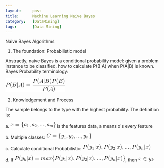 ```yaml
---
layout:     post
title:      Machine Learning Naive Bayes
category:   [DataMining] 
tags:       [Data Mining]
---
```


Naive Bayes Algorithms

1. The foundation: Probabilistic model

Abstractly, naive Bayes is a conditional probability model: given a problem instance to be classified, how to calculate P(B|A) when P(A|B) is known. Bayes Probability terminology:

![](/images/ML/bayes1.png)

2.  Knowledgement and Process

The sample belongs to the type with the highest probability. The definition is:

a. ![](/images/ML/bayes2.png) is the features data, a means x's every feature

b. Multiple classes: ![](/images/ML/bayes3.png)

c. Calculate conditional Probabilistic: ![](/images/ML/bayes4.png)

d. If ![](/images/ML/bayes5.png), then ![](/images/ML/bayes6.png)




